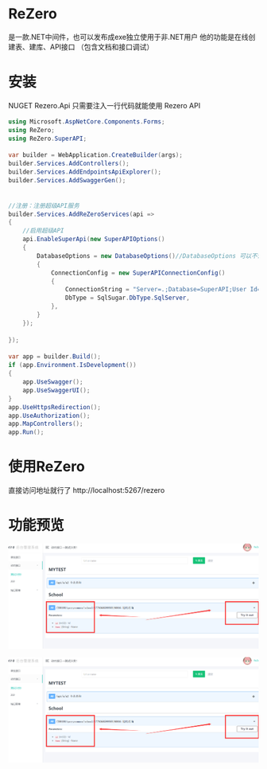 # ReZero
是一款.NET中间件，也可以发布成exe独立使用于非.NET用户 
他的功能是在线创建表、建库、API接口 （包含文档和接口调试） 

# 安装
NUGET  Rezero.Api 
只需要注入一行代码就能使用 Rezero API

```cs
using Microsoft.AspNetCore.Components.Forms;
using ReZero;
using ReZero.SuperAPI;

var builder = WebApplication.CreateBuilder(args);
builder.Services.AddControllers();
builder.Services.AddEndpointsApiExplorer();
builder.Services.AddSwaggerGen();


//注册：注册超级API服务
builder.Services.AddReZeroServices(api =>
{
    //启用超级API
    api.EnableSuperApi(new SuperAPIOptions()
    {
        DatabaseOptions = new DatabaseOptions()//DatabaseOptions 可以不设置默认Sqlite为载体
        {
            ConnectionConfig = new SuperAPIConnectionConfig()
            {
                ConnectionString = "Server=.;Database=SuperAPI;User Id=sa;Password=sasa;",
                DbType = SqlSugar.DbType.SqlServer,
            },
        }
    });

});

var app = builder.Build();
if (app.Environment.IsDevelopment())
{
    app.UseSwagger();
    app.UseSwaggerUI();
}
app.UseHttpsRedirection();
app.UseAuthorization();
app.MapControllers();
app.Run();

```
# 使用ReZero
直接访问地址就行了
http://localhost:5267/rezero 
 
# 功能预览
![输入图片说明](image.png)

![输入图片说明](image2.png)